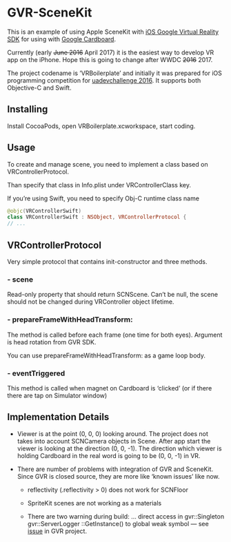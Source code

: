 


# GVR-SceneKit

This is an example of using Apple SceneKit with [iOS Google Virtual Reality SDK](https://github.com/googlevr/gvr-ios-sdk) for using with [Google Cardboard](https://vr.google.com/cardboard/).

Currently (early <strike>June 2016</strike> April 2017) it is the easiest way to develop VR app on the iPhone. Hope this is going to change after WWDC <strike>2016</strike> 2017.

The project codename is ’VRBoilerplate’ and initially it was prepared for iOS programming competition for [uadevchallenge 2016](http://uawebchallenge.com/). It supports  both Objective-C and Swift.


## Installing 

Install CocoaPods, open VRBoilerplate.xcworkspace, start coding. 


## Usage 

To create and manage scene, you need to implement a class based on VRControllerProtocol.

Than specify that class in Info.plist under VRControllerClass key. 

If you’re using Swift, you need to specify Obj-C runtime class name

```swift 
@objc(VRControllerSwift)
class VRControllerSwift : NSObject, VRControllerProtocol {
// ...
```


## VRControllerProtocol 

Very simple protocol that contains init-constructor and three methods. 

### - scene 

Read-only property that should return SCNScene. Can’t be null, the scene should not be changed during VRController object lifetime. 

### - prepareFrameWithHeadTransform:

The method is called before each frame (one time for both eyes). Argument is head rotation from GVR SDK. 

You can use prepareFrameWithHeadTransform: as a game loop body.

### - eventTriggered

This method is called when magnet on Cardboard is ‘clicked’ (or if there there are tap on Simulator window) 



## Implementation Details 

- Viewer is at the point (0, 0, 0) looking around. The project does not takes into account SCNCamera objects in Scene. After app start the viewer is looking at the direction (0, 0, -1). The direction which viewer is holding Cardboard in the real word is going to be (0, 0, -1) in VR. 

- There are number of problems with integration of GVR and SceneKit. Since GVR is closed source, they are more like ‘known issues’ like now. 

	- reflectivity (.reflectivity > 0) does not work for SCNFloor 
	
	- SpriteKit scenes are not working as a materials 
	
	- There are two warning during build: … direct access in gvr::Singleton gvr::ServerLogger ::GetInstance() to global weak symbol — see [issue](https://github.com/googlevr/gvr-ios-sdk/issues/22) in GVR project. 



